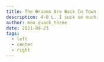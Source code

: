 ```yaml
---
title: The Brooms Are Back In Town
description: 4-0 L. I suck so much.
author: moo_quack_three
date: 2021-09-23
tags:
  - left
  - center
  - right
---
```

